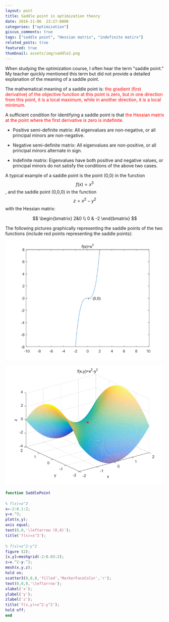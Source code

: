 ```yaml
---
layout: post
title: Saddle point in optimization theory
date: 2016-11-06  23:27-0800
categories: ["optimization"]
giscus_comments: true
tags: ["saddle point", "Hessian matrix", "indefinite matirx"]
related_posts: true
featured: true
thumbnail: assets/img/saddle2.png
---
```


When studying the optimization course, I often hear the term "saddle point." My teacher quickly mentioned this term but did not provide a detailed explanation of the meaning of a saddle point.

The mathematical meaning of a saddle point is: <font color=red>the gradient (first derivative) of the objective function at this point is zero, but in one direction from this point, it is a local maximum, while in another direction, it is a local minimum. </font>

A sufficient condition for identifying a saddle point is that <font color=red> the Hessian matrix at the point where the first derivative is zero is indefinite. </font>

- Positive semi-definite matrix: All eigenvalues are non-negative, or all principal minors are non-negative.

- Negative semi-definite matrix: All eigenvalues are non-positive, or all principal minors alternate in sign.

- Indefinite matrix: Eigenvalues have both positive and negative values, or principal minors do not satisfy the conditions of the above two cases.

A typical example of a saddle point is the point (0,0) in the function $$f(x)=x^3$$, and the saddle point (0,0,0) in the function $$z=x^2-y^2$$ with the Hessian matrix:

$$
\begin{bmatrix} 2&0 \\
 0 & -2 \end{bmatrix}
$$

The following pictures graphically representing the saddle points of the two functions (include red points representing the saddle points):

<p align="center">
  <img src="https://raw.githubusercontent.com/RobinChen121/robinchen121.github.io/master/assets/img/saddle1.png" />
</p>

<p align="center">
  <img src="https://raw.githubusercontent.com/RobinChen121/robinchen121.github.io/master/assets/img/saddle2.png" />
</p>

```matlab
function SaddlePoint

% f(x)=x^3
x=-2:0.1:2;
y=x.^3;
plot(x,y);
axis equal;
text(0,0,'\leftarrow (0,0)');
title('f(x)=x^3');

% f(x)=x^2-y^2
figure (2);
[x,y]=meshgrid(-2:0.03:2);
z=x.^2-y.^2;
mesh(x,y,z);
hold on;
scatter3(0,0,0,'filled','MarkerFaceColor','r');
text(0,0,0,'\leftarrow');
xlabel('x');
ylabel('y');
zlabel('z');
title('f(x,y)=x^2-y^2');
hold off;
end
```
